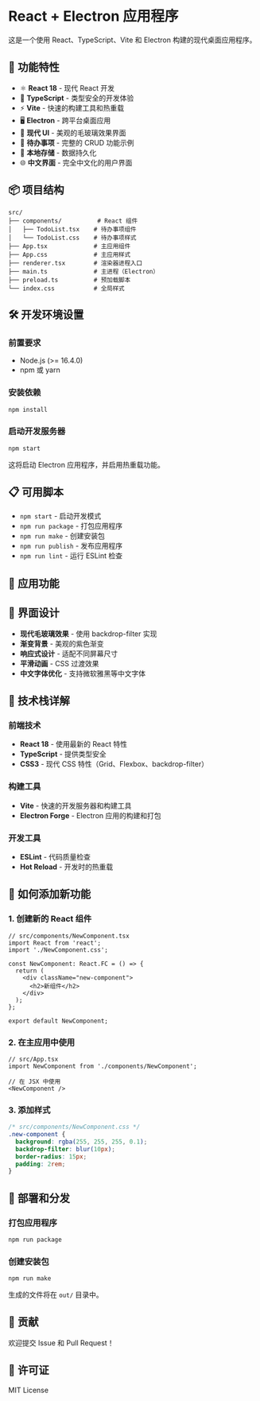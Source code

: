 # React + Electron 应用程序

这是一个使用 React、TypeScript、Vite 和 Electron 构建的现代桌面应用程序。

## 🚀 功能特性

- ⚛️ **React 18** - 现代 React 开发
- 📘 **TypeScript** - 类型安全的开发体验
- ⚡ **Vite** - 快速的构建工具和热重载
- 🖥️ **Electron** - 跨平台桌面应用
- 🎨 **现代 UI** - 美观的毛玻璃效果界面
- 📝 **待办事项** - 完整的 CRUD 功能示例
- 💾 **本地存储** - 数据持久化
- 🌐 **中文界面** - 完全中文化的用户界面

## 📦 项目结构

```
src/
├── components/          # React 组件
│   ├── TodoList.tsx    # 待办事项组件
│   └── TodoList.css    # 待办事项样式
├── App.tsx             # 主应用组件
├── App.css             # 主应用样式
├── renderer.tsx        # 渲染器进程入口
├── main.ts             # 主进程（Electron）
├── preload.ts          # 预加载脚本
└── index.css           # 全局样式
```

## 🛠️ 开发环境设置

### 前置要求

- Node.js (>= 16.4.0)
- npm 或 yarn

### 安装依赖

```bash
npm install
```

### 启动开发服务器

```bash
npm start
```

这将启动 Electron 应用程序，并启用热重载功能。

## 📋 可用脚本

- `npm start` - 启动开发模式
- `npm run package` - 打包应用程序
- `npm run make` - 创建安装包
- `npm run publish` - 发布应用程序
- `npm run lint` - 运行 ESLint 检查

## 🎯 应用功能

## 🎨 界面设计

- **现代毛玻璃效果** - 使用 backdrop-filter 实现
- **渐变背景** - 美观的紫色渐变
- **响应式设计** - 适配不同屏幕尺寸
- **平滑动画** - CSS 过渡效果
- **中文字体优化** - 支持微软雅黑等中文字体

## 🔧 技术栈详解

### 前端技术
- **React 18** - 使用最新的 React 特性
- **TypeScript** - 提供类型安全
- **CSS3** - 现代 CSS 特性（Grid、Flexbox、backdrop-filter）

### 构建工具
- **Vite** - 快速的开发服务器和构建工具
- **Electron Forge** - Electron 应用的构建和打包

### 开发工具
- **ESLint** - 代码质量检查
- **Hot Reload** - 开发时的热重载

## 📱 如何添加新功能

### 1. 创建新的 React 组件

```tsx
// src/components/NewComponent.tsx
import React from 'react';
import './NewComponent.css';

const NewComponent: React.FC = () => {
  return (
    <div className="new-component">
      <h2>新组件</h2>
    </div>
  );
};

export default NewComponent;
```

### 2. 在主应用中使用

```tsx
// src/App.tsx
import NewComponent from './components/NewComponent';

// 在 JSX 中使用
<NewComponent />
```

### 3. 添加样式

```css
/* src/components/NewComponent.css */
.new-component {
  background: rgba(255, 255, 255, 0.1);
  backdrop-filter: blur(10px);
  border-radius: 15px;
  padding: 2rem;
}
```

## 🚀 部署和分发

### 打包应用程序

```bash
npm run package
```

### 创建安装包

```bash
npm run make
```

生成的文件将在 `out/` 目录中。

## 🤝 贡献

欢迎提交 Issue 和 Pull Request！

## 📄 许可证

MIT License
